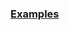 
### [Examples](https://github.com/Mircea-MMXXI/azapy/blob/main/scripts/portfolios/Port_BTAD_examples.py)
